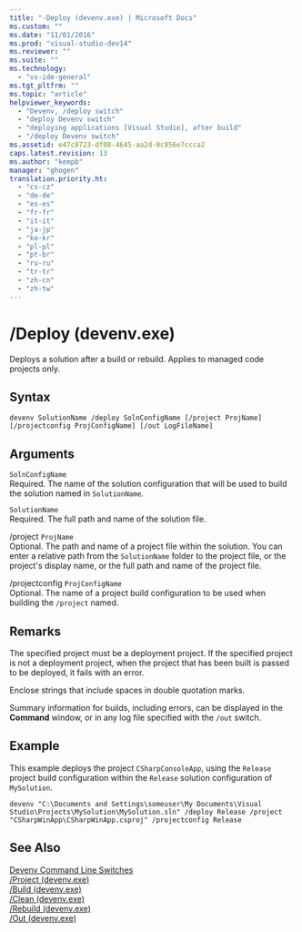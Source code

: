 ```yaml
---
title: "-Deploy (devenv.exe) | Microsoft Docs"
ms.custom: ""
ms.date: "11/01/2016"
ms.prod: "visual-studio-dev14"
ms.reviewer: ""
ms.suite: ""
ms.technology: 
  - "vs-ide-general"
ms.tgt_pltfrm: ""
ms.topic: "article"
helpviewer_keywords: 
  - "Devenv, /deploy switch"
  - "deploy Devenv switch"
  - "deploying applications [Visual Studio], after build"
  - "/deploy Devenv switch"
ms.assetid: e47c8723-df08-4645-aa2d-0c956e7ccca2
caps.latest.revision: 13
ms.author: "kempb"
manager: "ghogen"
translation.priority.ht: 
  - "cs-cz"
  - "de-de"
  - "es-es"
  - "fr-fr"
  - "it-it"
  - "ja-jp"
  - "ko-kr"
  - "pl-pl"
  - "pt-br"
  - "ru-ru"
  - "tr-tr"
  - "zh-cn"
  - "zh-tw"
---
```

# /Deploy (devenv.exe)
Deploys a solution after a build or rebuild. Applies to managed code projects only.  
  
## Syntax  
  
```  
devenv SolutionName /deploy SolnConfigName [/project ProjName] [/projectconfig ProjConfigName] [/out LogFileName]  
```  
  
## Arguments  
 `SolnConfigName`  
 Required. The name of the solution configuration that will be used to build the solution named in `SolutionName`.  
  
 `SolutionName`  
 Required. The full path and name of the solution file.  
  
 /project `ProjName`  
 Optional. The path and name of a project file within the solution. You can enter a relative path from the `SolutionName` folder to the project file, or the project's display name, or the full path and name of the project file.  
  
 /projectconfig `ProjConfigName`  
 Optional. The name of a project build configuration to be used when building the `/project` named.  
  
## Remarks  
 The specified project must be a deployment project. If the specified project is not a deployment project, when the project that has been built is passed to be deployed, it fails with an error.  
  
 Enclose strings that include spaces in double quotation marks.  
  
 Summary information for builds, including errors, can be displayed in the **Command** window, or in any log file specified with the `/out` switch.  
  
## Example  
 This example deploys the project `CSharpConsoleApp`, using the `Release` project build configuration within the `Release` solution configuration of `MySolution`.  
  
```  
devenv "C:\Documents and Settings\someuser\My Documents\Visual Studio\Projects\MySolution\MySolution.sln" /deploy Release /project "CSharpWinApp\CSharpWinApp.csproj" /projectconfig Release   
```  
  
## See Also  
 [Devenv Command Line Switches](../../ide/reference/devenv-command-line-switches.md)   
 [/Project (devenv.exe)](../../ide/reference/project-devenv-exe.md)   
 [/Build (devenv.exe)](../../ide/reference/build-devenv-exe.md)   
 [/Clean (devenv.exe)](../../ide/reference/clean-devenv-exe.md)   
 [/Rebuild (devenv.exe)](../../ide/reference/rebuild-devenv-exe.md)   
 [/Out (devenv.exe)](../../ide/reference/out-devenv-exe.md)